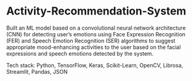 # Activity-Recommendation-System

Built an ML model based on a convolutional neural network architecture (CNN) for detecting user’s emotions using Face Expression Recognition (FER) and Speech Emotion Recognition (SER) algorithms to suggest appropriate mood-enhancing activities to the user based on the facial expressions and speech emotions detected by the system.

Tech stack: Python, TensorFlow, Keras, Scikit-Learn, OpenCV, Librosa, Streamlit, Pandas, JSON

